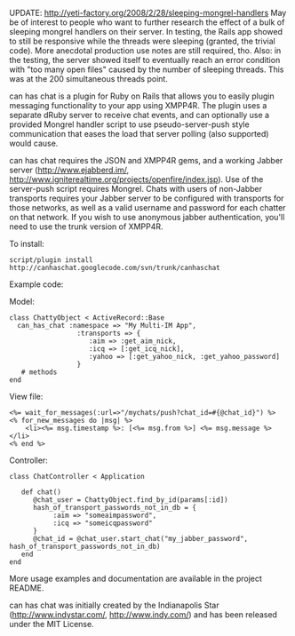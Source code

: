 UPDATE:
http://yeti-factory.org/2008/2/28/sleeping-mongrel-handlers
May be of interest to people who want to further research the effect of a bulk of sleeping mongrel handlers on their server.  In testing, the Rails app showed to still be responsive while the threads were sleeping (granted, the trivial code).  More anecdotal production use notes are still required, tho.  Also:  in the testing, the server showed itself to eventually reach an error condition with "too many open files" caused by the number of sleeping threads.   This was at the 200 simultaneous threads point.


can has chat is a plugin for Ruby on Rails that allows you to easily plugin messaging functionality to your app using XMPP4R.  The plugin uses a separate dRuby server to receive chat events, and can optionally use a provided Mongrel handler script to use pseudo-server-push style communication that eases the load that server polling (also supported) would cause.

can has chat requires the JSON and XMPP4R gems, and a working Jabber server (http://www.ejabberd.im/, http://www.igniterealtime.org/projects/openfire/index.jsp).  Use of the server-push script requires Mongrel.  Chats with users of non-Jabber transports requires your Jabber server to be configured with transports for those networks, as well as a valid username and password for each chatter on that network.  If you wish to use anonymous jabber authentication, you'll need to use the trunk version of XMPP4R.


To install:
```
script/plugin install  http://canhaschat.googlecode.com/svn/trunk/canhaschat 
```


Example code:

Model:
```
class ChattyObject < ActiveRecord::Base
  can_has_chat :namespace => "My Multi-IM App",
                 :transports => {
                    :aim => :get_aim_nick,
                    :icq => [:get_icq_nick],
                    :yahoo => [:get_yahoo_nick, :get_yahoo_password]
                 }
   # methods
end
```

View file:
```
<%= wait_for_messages(:url=>"/mychats/push?chat_id=#{@chat_id}") %>
<% for_new_messages do |msg| %>
    <li><%= msg.timestamp %>: [<%= msg.from %>] <%= msg.message %></li>
<% end %>
```

Controller:
```
class ChatController < Application

   def chat()
      @chat_user = ChattyObject.find_by_id(params[:id])
      hash_of_transport_passwords_not_in_db = {
           :aim => "someaimpassword",
           :icq => "someicqpassword"
      }
      @chat_id = @chat_user.start_chat("my_jabber_password", hash_of_transport_passwords_not_in_db)
   end
end
```

More usage examples and documentation are available in the project README.



can has chat was initially created by the Indianapolis Star (http://www.indystar.com/, http://www.indy.com/) and has been released under the MIT License.